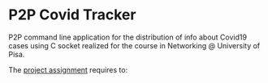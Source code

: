 # P2P Covid Tracker

P2P command line application for the distribution of info about Covid19 cases using C socket
realized for the course in Networking @ University of Pisa.

The [project assignment](assignment.pdf) requires to:
